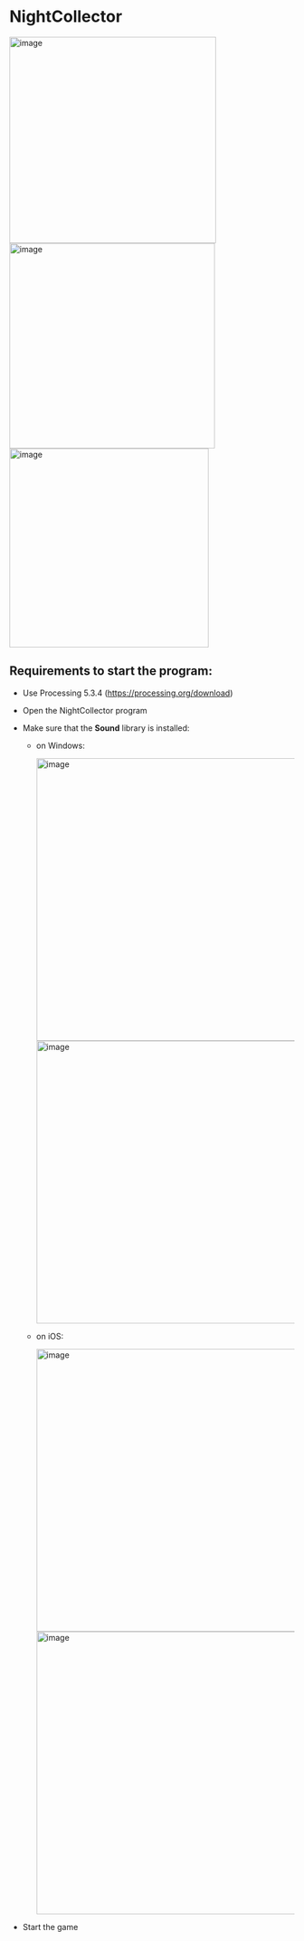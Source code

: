 # NightCollector

<div>
<img width="365" alt="image" src="https://user-images.githubusercontent.com/40007166/149749624-75dddf90-e7b7-42ee-8d98-bb1fc3a566fd.png">
<img width="363" alt="image" src="https://user-images.githubusercontent.com/40007166/149749671-b1961980-822e-45f1-9b6d-dd6d5e679643.png">
<img width="352" alt="image" src="https://user-images.githubusercontent.com/40007166/149749703-aa7e5a8f-b12f-4fef-acc1-bb11b92ff20c.png">
</div>

## Requirements to start the program:

- Use Processing 5.3.4 (https://processing.org/download)
- Open the NightCollector program
- Make sure that the **Sound** library is installed:
  - on Windows:

    <img width="500" alt="image" src="https://user-images.githubusercontent.com/40007166/149750906-9f8f26f9-7f5e-46da-aa21-f2ab28f233af.png">
    <img width="500" alt="image" src="https://user-images.githubusercontent.com/40007166/149751406-ba2068d9-d97a-47eb-8093-4e2f1bcc1614.png">

  - on iOS:

    <img width="500" alt="image" src="https://user-images.githubusercontent.com/40007166/149750764-dd6b9dc5-a7eb-4f32-b66e-57ae33247f3c.png">
    <img width="500" alt="image" src="https://user-images.githubusercontent.com/40007166/149751187-913a26f9-af4b-412c-b1cf-e616434335de.png">

- Start the game
